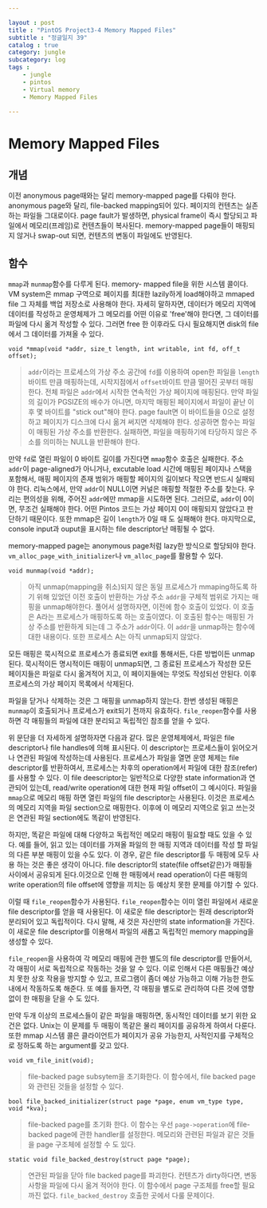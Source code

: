 ```yaml
---

layout : post
title : "PintOS Project3-4 Memory Mapped Files"
subtitle : "정글일지 39"
catalog : true
category: jungle
subcategory: log
tags : 	
    - jungle
    - pintos
    - Virtual memory
    - Memory Mapped Files

---
```


# Memory Mapped Files

## 개념

이전 anonymous page때와는 달리 memory-mapped page를 다뤄야 한다. anonymous page와 달리, file-backed mapping되어 있다. 페이지의 컨텐츠는 실존하는 파일들 그대로이다. page fault가 발생하면, physical frame이 즉시 할당되고 파일에서 메모리(프레임)로 컨텐츠들이 복사된다. memory-mapped page들이 매핑되지 않거나 swap-out 되면, 컨텐츠의 변동이 파일에도 반영된다.



## 함수

`mmap`과 `munmap`함수를 다루게 된다. memory- mapped file을 위한 시스템 콜이다. VM system은 mmap 구역으로 페이지를 최대한 lazily하게 load해야하고 mmaped file 그 자체를 백업 저장소로 사용해야 한다. 자세히 말하자면, 데이터가 메모리 지역에 데이터를 작성하고 운영체제가 그 메모리를 어떤 이유로 'free'해야 한다면, 그 데이터를 파일에 다시 옮겨 작성할 수 있다. 그러면 free 한 이후라도 다시 필요해지면 disk의 file에서 그 데이터를 가져올 수 있다. 



`void *mmap(void *addr, size_t length, int writable, int fd, off_t offset);`

> `addr`이라는 프로세스의 가상 주소 공간에 `fd`를 이용하여 open한 파일을 `length`바이트  만큼 매핑하는데, 시작지점에서 `offset`바이트 만큼 떨어진 곳부터 매핑한다. 전체 파일은 `addr`에서 시작한 연속적인 가상 페이지에 매핑된다. 만약 파일의 길이가 PGSIZE의 배수가 아니면, 마지막 매핑된 페이지에서 파일이 끝난 이후 몇 바이트를 "stick out"해야 한다. page fault면 이 바이트들을 0으로 설정하고 페이지가 디스크에 다시 옮겨 써지면 삭제해야 한다. 성공하면 함수는 파일이 매핑된 가상 주소를 반환한다. 실패하면, 파일을 매핑하기에 타당하지 않은 주소를 의미하는 NULL을 반환해야 한다. 

만약 `fd`로 열린 파일이 0 바이트 길이를 가진다면 `mmap`함수 호출은 실패한다. 주소 `addr`이 page-aligned가 아니거나, excutable load 시간에 매핑된 페이지나 스택을 포함해서, 매핑 페이지의 존재 범위가 매핑할 페이지의 길이보다 작으면 반드시 실패되야 한다. 리눅스에서, 만약 `addr`이 NULL이면 커널은 매핑할 적절한 주소를 찾는다. 우리는 편의성을 위해, 주어진 `addr`에만 mmap을 시도하면 된다. 그러므로, `addr`이 0이면, 무조건 실패해야 한다. 어떤 Pintos 코드는 가상 페이지 0이 매핑되지 않았다고 판단하기 때문이다. 또한 mmap은 길이 `length`가 0일 때 도 실패해야 한다. 마지막으로, console input과 ouput을 표시하는 file descriptor난 매핑될 수 없다.

memory-mapped page는 anonymous page처럼 lazy한 방식으로 할당되야 한다. `vm_alloc_page_with_initializer`나 `vm_alloc_page`를 활용할 수 있다.



`void munmap(void *addr);` 

> 아직 unmap(mapping을 취소)되지 않은 동일 프로세스가 mmaping하도록 하기 위해 있었던 이전 호출이 반환하는 가상 주소 `addr`을 구체적 범위로 가지는 매핑을 unmap해야한다. 풀어서 설명하자면, 이전에 함수 호출이 있었다. 이 호출은 A라는 프로세스가 매핑하도록 하는 호출이였다. 이 호출된 함수는 매핑된 가상 주소를 반환하게 되는데 그 주소가 `addr`이다. 이 `addr`을 unmap하는 함수에 대한 내용이다. 또한 프로세스 A는 아직 unmap되지 않았다. 

모든 매핑은 묵시적으로 프로세스가 종료되면 exit를 통해서든, 다른 방법이든 unmap된다. 묵시적이든 명시적이든 매핑이 unmap되면, 그 종료된 프로세스가 작성한 모든 페이지들은 파일로 다시 옮겨적어 지고, 이 페이지들에는 무엇도 작성되선 안된다. 이후 프로세스의 가상 페이지 목록에서 삭제된다.

파일을 닫거나 삭제하는 것은 그 매핑을 unmap하지 않는다. 한번 생성된 매핑은 `munmap`이 호출되거나 프로세스가 exit되기 전까지 유효하다. `file_reopen`함수를 사용하면 각 매핑들의 파일에 대한 분리되고 독립적인 참조를 얻을 수 있다.

 위 문단을 더 자세하게 설명하자면 다음과 같다. 많은 운영체제에서, 파일은 file descriptor나 file handles에 의해 표시된다. 이 descriptor는 프로세스들이 읽어오거나 연관된 파일에 작성하는데 사용된다. 프로세스가 파일을 열면 운영 체제는 file descriptor를 반환하여서, 프로세스는 차후의 operation에서 파일에 대한 참조(refer)를 사용할 수 있다. 이 file deescriptor는 일반적으로 다양한 state information과 연관되어 있는데, read/write operation에 대한 현재 파일 offset이 그 예시이다. 파일을 `mmap`으로 메모리 매핑 하면 열린 파일의 file descriptor는 사용된다. 이것은 프로세스의 메모리 지역을 파일 section으로 매핑한다. 이후에 이 메모리 지역으로 읽고 쓰는것은 연관된 파일 section에도 똑같이 반영된다.

하지만, 똑같은 파일에 대해 다양하고 독립적인 메모리 매핑이 필요할 때도 있을 수 있다. 예를 들어, 읽고 있는 데이터를 가져올 파일의 한 매핑 지역과 데이터를 작성 할 파일의 다른 부분 매핑이 있을 수도 있다. 이 경우, 같은 file descriptor를 두 매핑에 모두 사용 하는 것은 좋은 생각이 아니다. file descriptor의 state(file offset같은)가 매핑들 사이에서 공유되게 된다.이것으로 인해 한 매핑에서 read operation이 다른 매핑의 write operation의 file offset에 영향을 끼치는 등 예상치 못한 문제를 야기할 수 있다.

이럴 때 `file_reopen`함수가 사용된다. `file_reopen`함수는 이미 열린 파일에서 새로운 file descriptor를 얻을 때 사용된다. 이 새로운 file descriptor는 원래 descriptor와 분리되어 있고 독립적이다. 다시 말해, 새 것은 자신만의 state information을 가진다. 이 새로운 file descriptor를 이용해서 파일의 새롭고 독립적인 memory mapping을 생성할 수 있다.

`file_reopen`을 사용하여 각 메모리 매핑에 관한 별도의 file descriptor를 만들어서, 각 매핑이 서로 독립적으로 작동하는 것을 알 수 있다. 이로 인해서 다른 매핑들간 예상치 못한 상호 작용을 방지할 수 있고, 프로그램이 좀더 예상 가능하고 이해 가능한 한도 내에서 작동하도록 해준다. 또 예를 들자면, 각 매핑을 별도로 관리하여 다른 것에 영향 없이 한 매핑을 닫을 수 도 있다.



만약 두개 이상의 프로세스들이 같은 파일을 매핑하면, 동시적인 데이터를 보기 위한 요건은 없다. Unix는 이 문제를 두 매핑이 똑같은 물리 페이지를 공유하게 하여서 다룬다. 또한 mmap 시스템 콜은 클라이언트가 페이지가 공유 가능한지, 사적인지를 구체적으로 정하도록 하는 argument를 갖고 있다.



`void vm_file_init(void);`

> file-backed page subsytem을 초기화한다. 이 함수에서, file backed page와 관련된 것들을 설정할 수 있다.



`bool file_backed_initializer(struct page *page, enum vm_type type, void *kva);`

> file-backed page를 초기화 한다. 이 함수는 우선 `page->operation`에 file-backed page에 관한 handler를 설정한다. 메모리와 관련된 파일과 같은 것들을 page 구조체에 설정할 수 도 있다.



`static void file_backed_destroy(struct page *page);`

> 연관된 파일을 닫아 file backed page를 파괴한다. 컨텐츠가 dirty하다면, 변동사항을 파일에 다시 옮겨 적어야 한다. 이 함수에서 page 구조체를 free할 필요까진 없다. `file_backed_destroy` 호출한 곳에서 다룰 문제이다.